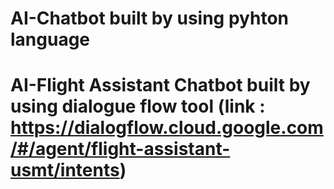 # AI-Chatbot built by using pyhton language 
# AI-Flight Assistant Chatbot built by using dialogue flow tool (link : https://dialogflow.cloud.google.com/#/agent/flight-assistant-usmt/intents)
